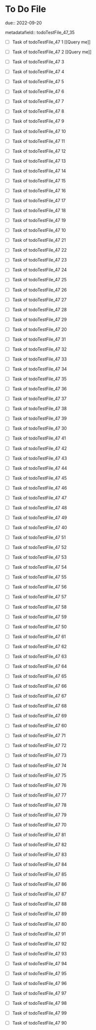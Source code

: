 # To Do File

due:: 2022-09-20

metadatafield:: todoTestFile_47_35

- [ ] Task of todoTestFile_47 1 [[Query me]]
- [ ] Task of todoTestFile_47 2 [[Query me]]
- [ ] Task of todoTestFile_47 3
- [ ] Task of todoTestFile_47 4
- [ ] Task of todoTestFile_47 5
- [ ] Task of todoTestFile_47 6
- [ ] Task of todoTestFile_47 7
- [ ] Task of todoTestFile_47 8
- [ ] Task of todoTestFile_47 9
- [ ] Task of todoTestFile_47 10

- [ ] Task of todoTestFile_47 11 
- [ ] Task of todoTestFile_47 12 
- [ ] Task of todoTestFile_47 13
- [ ] Task of todoTestFile_47 14
- [ ] Task of todoTestFile_47 15
- [ ] Task of todoTestFile_47 16
- [ ] Task of todoTestFile_47 17
- [ ] Task of todoTestFile_47 18
- [ ] Task of todoTestFile_47 19
- [ ] Task of todoTestFile_47 10

- [ ] Task of todoTestFile_47 21 
- [ ] Task of todoTestFile_47 22 
- [ ] Task of todoTestFile_47 23
- [ ] Task of todoTestFile_47 24
- [ ] Task of todoTestFile_47 25
- [ ] Task of todoTestFile_47 26
- [ ] Task of todoTestFile_47 27
- [ ] Task of todoTestFile_47 28
- [ ] Task of todoTestFile_47 29
- [ ] Task of todoTestFile_47 20

- [ ] Task of todoTestFile_47 31 
- [ ] Task of todoTestFile_47 32 
- [ ] Task of todoTestFile_47 33
- [ ] Task of todoTestFile_47 34
- [ ] Task of todoTestFile_47 35
- [ ] Task of todoTestFile_47 36
- [ ] Task of todoTestFile_47 37
- [ ] Task of todoTestFile_47 38
- [ ] Task of todoTestFile_47 39
- [ ] Task of todoTestFile_47 30

- [ ] Task of todoTestFile_47 41 
- [ ] Task of todoTestFile_47 42 
- [ ] Task of todoTestFile_47 43
- [ ] Task of todoTestFile_47 44
- [ ] Task of todoTestFile_47 45
- [ ] Task of todoTestFile_47 46
- [ ] Task of todoTestFile_47 47
- [ ] Task of todoTestFile_47 48
- [ ] Task of todoTestFile_47 49
- [ ] Task of todoTestFile_47 40

- [ ] Task of todoTestFile_47 51 
- [ ] Task of todoTestFile_47 52 
- [ ] Task of todoTestFile_47 53
- [ ] Task of todoTestFile_47 54
- [ ] Task of todoTestFile_47 55
- [ ] Task of todoTestFile_47 56
- [ ] Task of todoTestFile_47 57
- [ ] Task of todoTestFile_47 58
- [ ] Task of todoTestFile_47 59
- [ ] Task of todoTestFile_47 50

- [ ] Task of todoTestFile_47 61 
- [ ] Task of todoTestFile_47 62 
- [ ] Task of todoTestFile_47 63
- [ ] Task of todoTestFile_47 64
- [ ] Task of todoTestFile_47 65
- [ ] Task of todoTestFile_47 66
- [ ] Task of todoTestFile_47 67
- [ ] Task of todoTestFile_47 68
- [ ] Task of todoTestFile_47 69
- [ ] Task of todoTestFile_47 60

- [ ] Task of todoTestFile_47 71 
- [ ] Task of todoTestFile_47 72 
- [ ] Task of todoTestFile_47 73
- [ ] Task of todoTestFile_47 74
- [ ] Task of todoTestFile_47 75
- [ ] Task of todoTestFile_47 76
- [ ] Task of todoTestFile_47 77
- [ ] Task of todoTestFile_47 78
- [ ] Task of todoTestFile_47 79
- [ ] Task of todoTestFile_47 70


- [ ] Task of todoTestFile_47 81 
- [ ] Task of todoTestFile_47 82 
- [ ] Task of todoTestFile_47 83
- [ ] Task of todoTestFile_47 84
- [ ] Task of todoTestFile_47 85
- [ ] Task of todoTestFile_47 86
- [ ] Task of todoTestFile_47 87
- [ ] Task of todoTestFile_47 88
- [ ] Task of todoTestFile_47 89
- [ ] Task of todoTestFile_47 80


- [ ] Task of todoTestFile_47 91 
- [ ] Task of todoTestFile_47 92 
- [ ] Task of todoTestFile_47 93
- [ ] Task of todoTestFile_47 94
- [ ] Task of todoTestFile_47 95
- [ ] Task of todoTestFile_47 96
- [ ] Task of todoTestFile_47 97
- [ ] Task of todoTestFile_47 98
- [ ] Task of todoTestFile_47 99
- [ ] Task of todoTestFile_47 90
